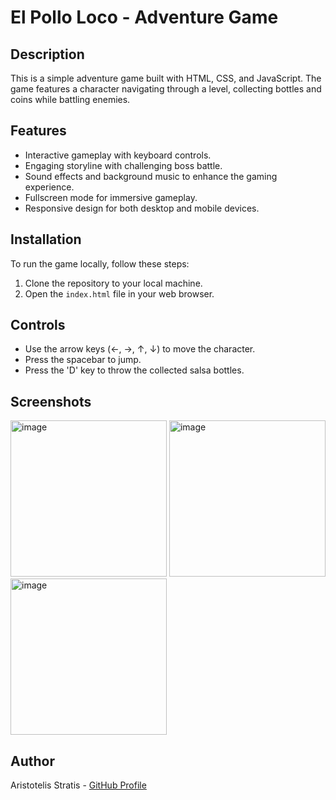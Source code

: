 # El Pollo Loco - Adventure Game

## Description
This is a simple adventure game built with HTML, CSS, and JavaScript. The game features a character navigating through a level, collecting bottles and coins while battling enemies.

## Features
- Interactive gameplay with keyboard controls.
- Engaging storyline with challenging boss battle.
- Sound effects and background music to enhance the gaming experience.
- Fullscreen mode for immersive gameplay.
- Responsive design for both desktop and mobile devices.

## Installation
To run the game locally, follow these steps:
1. Clone the repository to your local machine.
2. Open the `index.html` file in your web browser.

## Controls
- Use the arrow keys (←, →, ↑, ↓) to move the character.
- Press the spacebar to jump.
- Press the 'D' key to throw the collected salsa bottles.

## Screenshots
<img width="250" alt="image" src="https://github.com/Aristotelis-Stratis/El-Pollo-Loco/assets/118734020/0e8cac6f-1501-4d31-9224-fbe30873e449">
<img width="250" alt="image" src="https://github.com/Aristotelis-Stratis/El-Pollo-Loco/assets/118734020/9bd78065-c268-4632-ba44-944865a0ed09">
<img width="250" alt="image" src="https://github.com/Aristotelis-Stratis/El-Pollo-Loco/assets/118734020/5739088e-7076-42db-a46f-811fdf668656">




## Author
Aristotelis Stratis - [GitHub Profile](https://github.com/Aristotelis-Stratis)
